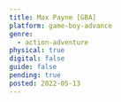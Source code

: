 ```yaml
---
title: Max Payne [GBA]
platform: game-boy-advance
genre:
  - action-adventure
physical: true
digital: false
guide: false
pending: true
posted: 2022-05-13
---
```

